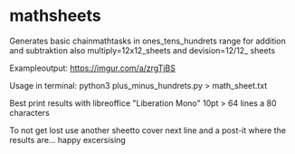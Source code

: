 # mathsheets
Generates basic chainmathtasks in ones_tens_hundrets range for addition and subtraktion also multiply=12x12_sheets and devision=12/12_ sheets

Exampleoutput: https://imgur.com/a/zrgTjBS

Usage in terminal: python3 plus_minus_hundrets.py > math_sheet.txt

Best print results with libreoffice "Liberation Mono" 10pt > 64 lines a 80 characters

To not get lost use another sheetto cover next line and a post-it where the results are... happy excersising
